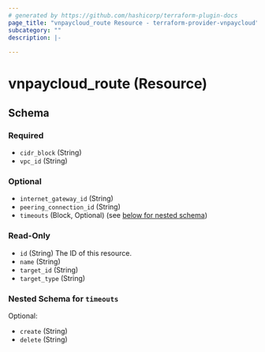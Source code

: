 ```yaml
---
# generated by https://github.com/hashicorp/terraform-plugin-docs
page_title: "vnpaycloud_route Resource - terraform-provider-vnpaycloud"
subcategory: ""
description: |-
  
---
```


# vnpaycloud_route (Resource)





<!-- schema generated by tfplugindocs -->
## Schema

### Required

- `cidr_block` (String)
- `vpc_id` (String)

### Optional

- `internet_gateway_id` (String)
- `peering_connection_id` (String)
- `timeouts` (Block, Optional) (see [below for nested schema](#nestedblock--timeouts))

### Read-Only

- `id` (String) The ID of this resource.
- `name` (String)
- `target_id` (String)
- `target_type` (String)

<a id="nestedblock--timeouts"></a>
### Nested Schema for `timeouts`

Optional:

- `create` (String)
- `delete` (String)
